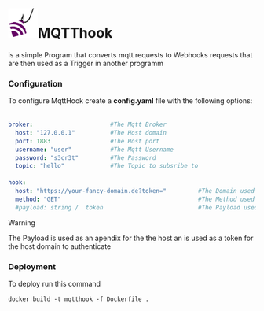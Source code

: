 <h1><div><img alt="logo" src="./images/logo.svg" style="width: 60px; height: 60px;">MQTThook<div></h1>
is a simple Program that converts mqtt requests to Webhooks requests that <br>
are then used as a Trigger in another programm


### Configuration
To configure MqttHook create a **config.yaml** file with the following options:

```yaml

broker:                      #The Mqtt Broker
  host: "127.0.0.1"          #The Host domain
  port: 1883                 #The Host port
  username: "user"           #The Mqtt Username
  password: "s3cr3t"         #The Password
  topic: "hello"             #The Topic to subsribe to

hook:  
  host: "https://your-fancy-domain.de?token="         #The Domain used for the webhook
  method: "GET"                                       #The Method used for the webhook request
  #payload: string /  token                           #The Payload used that is apended to the host               
```
>[!WARNING]
>The Payload is used as an apendix for the the host an is used as a token
>for the host domain to authenticate

### Deployment
To deploy run this command
```shell
docker build -t mqtthook -f Dockerfile .
```
